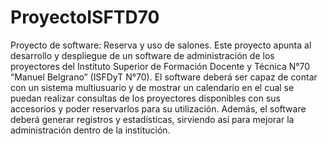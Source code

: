 # ProyectoISFTD70
Proyecto de software: Reserva y uso de salones.
Este proyecto apunta al desarrollo y despliegue de un software de administración de
los proyectores del Instituto Superior de Formación Docente y Técnica N°70 “Manuel
Belgrano” (ISFDyT N°70).
El software deberá ser capaz de contar con un sistema multiusuario y de mostrar un
calendario en el cual se puedan realizar consultas de los proyectores disponibles
con sus accesorios y poder reservarlos para su utilización. Además, el software
deberá generar registros y estadísticas, sirviendo así para mejorar la administración
dentro de la institución.
